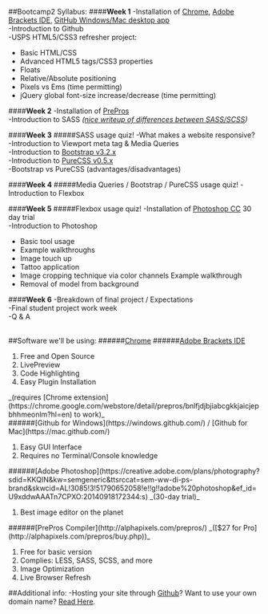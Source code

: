 ##Bootcamp2 Syllabus:
####__Week 1__
-Installation of [Chrome](https://github.com/bootcamp2-10/bootcamp2-10.github.io#chrome), [Adobe Brackets IDE](https://github.com/bootcamp2-10/bootcamp2-10.github.io#adobe-brackets-ide), [GitHub Windows/Mac desktop app](https://github.com/bootcamp2-10/bootcamp2-10.github.io#github-for-windows--github-for-mac) <br>
-Introduction to Github <br>
-USPS HTML5/CSS3 refresher project:
<ul>
    <li>Basic HTML/CSS</li>
    <li>Advanced HTML5 tags/CSS3 properties</li>
    <li>Floats</li>
    <li>Relative/Absolute positioning</li>
    <li>Pixels vs Ems (time permitting)</li>
    <li>jQuery global font-size increase/decrease (time permitting)</li>
</ul>

####__Week 2__
-Installation of [PrePros](https://github.com/bootcamp2-10/bootcamp2-10.github.io#prepros-compiler-27-for-pro) <br>
-Introduction to SASS _([nice writeup of differences between SASS/SCSS](http://www.sitepoint.com/whats-difference-sass-scss/))_ <br>

####__Week 3__
#####SASS usage quiz!
-What makes a website responsive? <br>
-Introduction to Viewport meta tag & Media Queries <br>
-Introduction to [Bootstrap v3.2.x](http://getbootstrap.com/) <br>
-Introduction to [PureCSS v0.5.x](http://purecss.io/) <br>
-Bootstrap vs PureCSS (advantages/disadvantages) <br>

####__Week 4__
#####Media Queries / Bootstrap / PureCSS usage quiz!
-Introduction to Flexbox <br>

####__Week 5__
#####Flexbox usage quiz!
-Installation of [Photoshop CC](https://github.com/bootcamp2-10/bootcamp2-10.github.io#adobe-photoshop-30-day-trial) 30 day trial <br>
-Introduction to Photoshop <br>
<ul>
    <li>Basic tool usage</li>
    <li>Example walkthroughs</li>
    <li>Image touch up</li>
    <li>Tattoo application</li>
    <li>Image cropping technique via color channels Example walkthrough</li>
    <li>Removal of model from background</li>
</ul>

####__Week 6__
-Breakdown of final project / Expectations <br>
-Final student project work week <br>
-Q & A <br> <br>

##Software we'll be using:
######[Chrome](https://www.google.com/chrome/)
######[Adobe Brackets IDE](http://brackets.io/?lang=en)
<ol>
    <li>Free and Open Source</li>
    <li>LivePreview</li>
    <li>Code Highlighting</li>
    <li>Easy Plugin Installation</li>
</ol>
_(requires [Chrome extension](https://chrome.google.com/webstore/detail/prepros/bnlfjdjbjiabcgkkjaicjepbhhmeonlm?hl=en) to work)_ <br>
######[Github for Windows](https://windows.github.com/) / [Github for Mac](https://mac.github.com/)
<ol>
    <li>Easy GUI Interface</li>
    <li>Requires no Terminal/Console knowledge</li>
</ol>
######[Adobe Photoshop](https://creative.adobe.com/plans/photography?sdid=KKQIN&kw=semgeneric&ttsrccat=sem-ww-di-ps-brand&skwcid=AL!3085!3!51790652058!e!!g!!adobe%20photoshop&ef_id=U9xddwAAATn7CPXO:20140918172344:s) _(30-day trial)_
<ol>
    <li>Best image editor on the planet</li>
</ol>
######[PrePros Compiler](http://alphapixels.com/prepros/) _([$27 for Pro](http://alphapixels.com/prepros/buy.php))_
<ol>
    <li>Free for basic version</li>
    <li>Complies: LESS, SASS, SCSS, and more</li>
    <li>Image Optimization</li>
    <li>Live Browser Refresh</li>
</ol>


##Additional info:
-Hosting your site through [Github](https://github.com/)? Want to use your own domain name? [Read Here](https://help.github.com/articles/about-custom-domains-for-github-pages-sites).